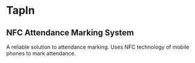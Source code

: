 # TapIn
## NFC Attendance Marking System

A reliable solution to attendance marking. Uses NFC technology of mobile phones to mark attendance.
